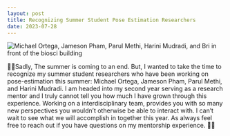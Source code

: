 ```yaml
---
layout: post
title: Recognizing Summer Student Pose Estimation Researchers
date: 2023-07-28
---
```


<img src="/website/images/pose-estimation.jpeg" alt=" Michael Ortega, Jameson Pham, Parul Methi, Harini Mudradi, and Bri in front of the biosci building">   

<p>
  👾👾Sadly, The summer is coming to an end. But, I wanted to take the time to recognize my summer student researchers who have been working on pose-estimation this summer: 
  Michael Ortega, Jameson Pham, Parul Methi, and Harini Mudradi. 
  I am headed into my second year serving as a research mentor and I truly cannot tell you how much I have grown through this experience. 
  Working on a interdisciplinary team, provides you with so many new perspectives you wouldn’t otherwise be able to interact with. 
  I can’t wait to see what we will accomplish in together this year. As always feel free to reach out if you have questions on my mentorship experience. 👾👾
</p>
